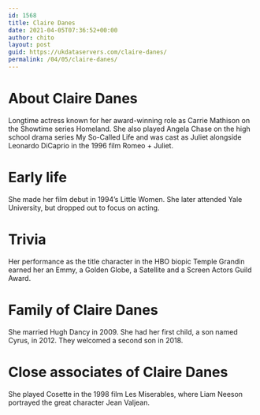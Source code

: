 ```yaml
---
id: 1568
title: Claire Danes
date: 2021-04-05T07:36:52+00:00
author: chito
layout: post
guid: https://ukdataservers.com/claire-danes/
permalink: /04/05/claire-danes/
---
```




  
  
#  About Claire Danes
                  
                  
                  
Longtime actress known for her award-winning role as Carrie Mathison on the Showtime series Homeland. She also played Angela Chase on the high school drama series My So-Called Life and was cast as Juliet alongside Leonardo DiCaprio in the 1996 film Romeo + Juliet.
                  
                
                
                
# Early life
                  
                  
                  
She made her film debut in 1994&#8217;s Little Women. She later attended Yale University, but dropped out to focus on acting.
                  
                
                
                
# Trivia
                  
                  
                  
Her performance as the title character in the HBO biopic Temple Grandin earned her an Emmy, a Golden Globe, a Satellite and a Screen Actors Guild Award.
                  
                
                
                
# Family of Claire Danes
                  
                  
                  
She married Hugh Dancy in 2009. She had her first child, a son named Cyrus, in 2012. They welcomed a second son in 2018.
                  
                
                
                
# Close associates of Claire Danes
                  
                  
                  
She played Cosette in the 1998 film Les Miserables, where Liam Neeson portrayed the great character Jean Valjean.
                  
                
              
            
          
          
          
    
    
  
